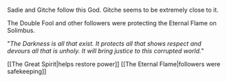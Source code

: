 Sadie and Gitche follow this God. Gitche seems to be extremely close to it.

The Double Fool and other followers were protecting the Eternal Flame on Solimbus.

"_The Darkness is all that exist. It protects all that shows respect and devours all that is unholy. It will bring justice to this corrupted world._"

[[The Great Spirit|helps restore power]] [[The Eternal Flame|followers were safekeeping]]